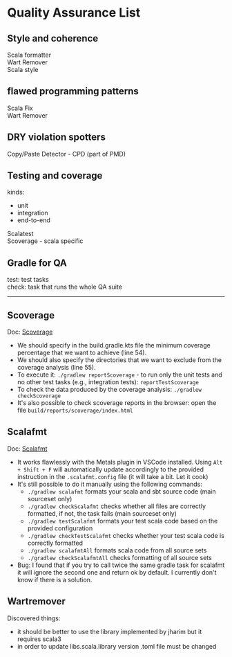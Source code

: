 # Quality Assurance List

## Style and coherence

Scala formatter  
Wart Remover  
Scala style  

## flawed programming patterns

Scala Fix  
Wart Remover  

## DRY violation spotters

Copy/Paste Detector - CPD (part of PMD)

## Testing and coverage
kinds:
 - unit
 - integration
 - end-to-end

Scalatest  
Scoverage - scala specific  

## Gradle for QA

test: test tasks  
check: task that runs the whole QA suite

---

## Scoverage
Doc: [Scoverage](https://github.com/scoverage/gradle-scoverage)
- We should specify in the build.gradle.kts file the minimum coverage percentage that we want to achieve (line 54).
- We should also specify the directories that we want to exclude from the coverage analysis (line 55).
- To execute it: `./gradlew reportScoverage` - to run only the unit tests and no other test tasks (e.g., integration tests): `reportTestScoverage`
- To check the data produced by the coverage analysis: `./gradlew checkScoverage`
- It's also possible to check scoverage reports in the browser: open the file `build/reports/scoverage/index.html`

## Scalafmt
Doc: [Scalafmt](https://scalameta.org/scalafmt/docs/installation.html)
- It works flawlessly with the Metals plugin in VSCode installed. Using `Alt + Shift + F` will automatically update accordingly to the provided instruction in the `.scalafmt.config` file (it will take a bit. Let it cook)
- It's still possible to do it manually using the following commands:
    - `./gradlew scalafmt` formats your scala and sbt source code (main sourceset only)
    - `./gradlew checkScalafmt` checks whether all files are correctly formatted, if not, the task fails (main sourceset only)
    - `./gradlew testScalafmt` formats your test scala code based on the provided configuration
    - `./gradlew checkTestScalafmt` checks whether your test scala code is correctly formatted
    - `./gradlew scalafmtAll` formats scala code from all source sets
    - `./gradlew checkScalafmtAll` checks formatting of all source sets
- Bug: I found that if you try to call twice the same gradle task for scalafmt it will ignore the second one and return ok by default. I currently don't know if there is a solution.

## Wartremover
Discovered things:
- it should be better to use the library implemented by jharim but it requires scala3
- in order to update libs.scala.library version .toml file must be changed